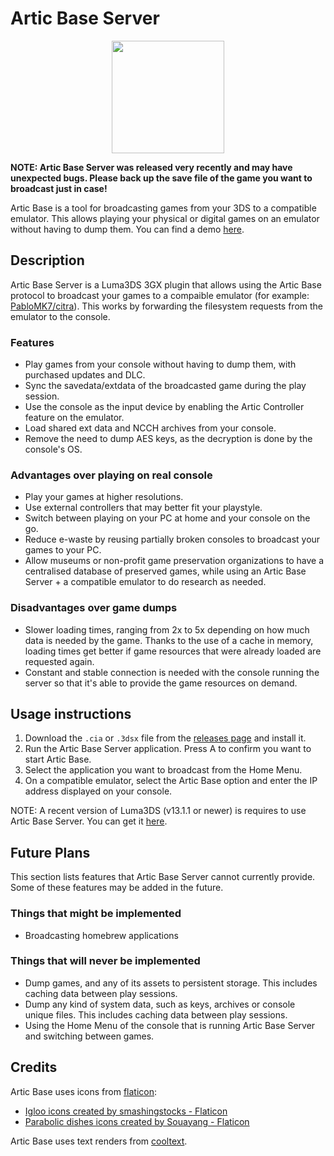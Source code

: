 # Artic Base Server
<p align="center">
<img width="180" height="180" src="https://github.com/PabloMK7/ArticBaseServer/blob/main/images/logo.png?raw=true">
</p>

**NOTE: Artic Base Server was released very recently and may have unexpected bugs. Please back up the save file of the game you want to broadcast just in case!**

Artic Base is a tool for broadcasting games from your 3DS to a compatible emulator. This allows playing your physical or digital games on an emulator without having to dump them. You can find a demo [here](https://www.youtube.com/watch?v=noDz-FnOd2M).

## Description
Artic Base Server is a Luma3DS 3GX plugin that allows using the Artic Base protocol to broadcast your games to a compaible emulator (for example: [PabloMK7/citra](https://github.com/PabloMK7/citra)). This works by forwarding the filesystem requests from the emulator to the console.

### Features
- Play games from your console without having to dump them, with purchased updates and DLC.
- Sync the savedata/extdata of the broadcasted game during the play session.
- Use the console as the input device by enabling the Artic Controller feature on the emulator.
- Load shared ext data and NCCH archives from your console.
- Remove the need to dump AES keys, as the decryption is done by the console's OS.

### Advantages over playing on real console
- Play your games at higher resolutions.
- Use external controllers that may better fit your playstyle.
- Switch between playing on your PC at home and your console on the go.
- Reduce e-waste by reusing partially broken consoles to broadcast your games to your PC.
- Allow museums or non-profit game preservation organizations to have a centralised database of preserved games, while using an Artic Base Server + a compatible emulator to do research as needed.

### Disadvantages over game dumps
- Slower loading times, ranging from 2x to 5x depending on how much data is needed by the game. Thanks to the use of a cache in memory, loading times get better if game resources that were already loaded are requested again.
- Constant and stable connection is needed with the console running the server so that it's able to provide the game resources on demand.

## Usage instructions
1) Download the `.cia` or `.3dsx` file from the [releases page](https://github.com/PabloMK7/ArticBaseServer/releases) and install it.
2) Run the Artic Base Server application. Press A to confirm you want to start Artic Base.
3) Select the application you want to broadcast from the Home Menu.
4) On a compatible emulator, select the Artic Base option and enter the IP address displayed on your console.

NOTE: A recent version of Luma3DS (v13.1.1 or newer) is requires to use Artic Base Server. You can get it [here](https://github.com/LumaTeam/Luma3DS/releases/latest).

## Future Plans
This section lists features that Artic Base Server cannot currently provide. Some of these features may be added in the future.

### Things that might be implemented
- Broadcasting homebrew applications

### Things that will never be implemented
- Dump games, and any of its assets to persistent storage. This includes caching data between play sessions.
- Dump any kind of system data, such as keys, archives or console unique files. This includes caching data between play sessions.
- Using the Home Menu of the console that is running Artic Base Server and switching between games.

## Credits
Artic Base uses icons from [flaticon](https://www.flaticon.com):
- <a href="https://www.flaticon.com/free-icons/igloo" title="igloo icons">Igloo icons created by smashingstocks - Flaticon</a>
- <a href="https://www.flaticon.com/free-icons/parabolic-dishes" title="parabolic dishes icons">Parabolic dishes icons created by Souayang - Flaticon</a>

Artic Base uses text renders from [cooltext](https://cooltext.com/).
